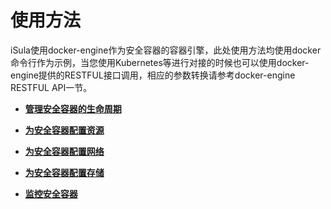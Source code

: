 # 使用方法<a name="ZH-CN_TOPIC_0184808168"></a>

iSula使用docker-engine作为安全容器的容器引擎，此处使用方法均使用docker命令行作为示例，当您使用Kubernetes等进行对接的时候也可以使用docker-engine提供的RESTFUL接口调用，相应的参数转换请参考docker-engine RESTFUL API一节。

-   **[管理安全容器的生命周期](管理安全容器的生命周期.md)**  

-   **[为安全容器配置资源](为安全容器配置资源.md)**  

-   **[为安全容器配置网络](为安全容器配置网络.md)**  

-   **[为安全容器配置存储](为安全容器配置存储.md)**  

-   **[监控安全容器](监控安全容器.md)**  


